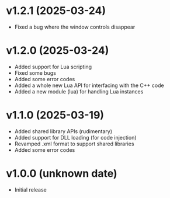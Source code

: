 # v1.2.1 (2025-03-24)
- Fixed a bug where the window controls disappear

# v1.2.0 (2025-03-24)
- Added support for Lua scripting
- Fixed some bugs
- Added some error codes
- Added a whole new Lua API for interfacing with the C++ code
- Added a new module (lua) for handling Lua instances

# v1.1.0 (2025-03-19)
- Added shared library APIs (rudimentary)
- Added support for DLL loading (for code injection)
- Revamped .xml format to support shared libraries
- Added some error codes

# v1.0.0 (unknown date)
- Initial release
